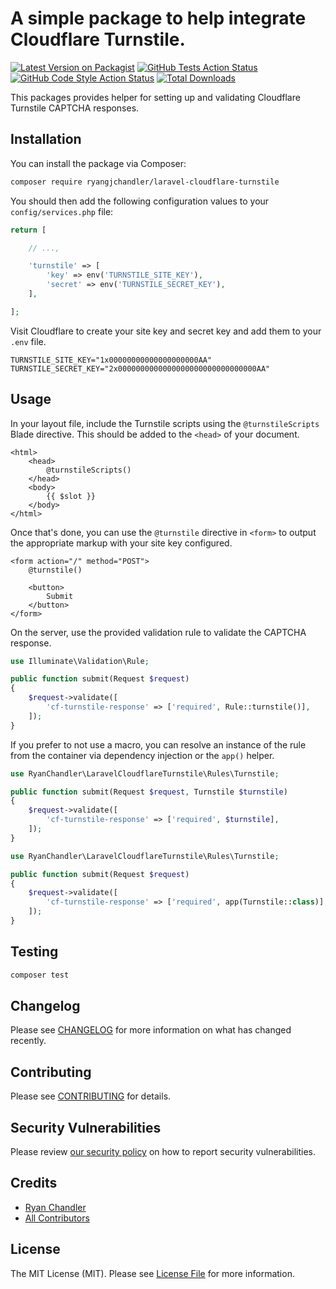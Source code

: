 # A simple package to help integrate Cloudflare Turnstile.

[![Latest Version on Packagist](https://img.shields.io/packagist/v/ryangjchandler/laravel-cloudflare-turnstile.svg?style=flat-square)](https://packagist.org/packages/ryangjchandler/laravel-cloudflare-turnstile)
[![GitHub Tests Action Status](https://img.shields.io/github/workflow/status/ryangjchandler/laravel-cloudflare-turnstile/run-tests?label=tests)](https://github.com/ryangjchandler/laravel-cloudflare-turnstile/actions?query=workflow%3Arun-tests+branch%3Amain)
[![GitHub Code Style Action Status](https://img.shields.io/github/workflow/status/ryangjchandler/laravel-cloudflare-turnstile/Fix%20PHP%20code%20style%20issues?label=code%20style)](https://github.com/ryangjchandler/laravel-cloudflare-turnstile/actions?query=workflow%3A"Fix+PHP+code+style+issues"+branch%3Amain)
[![Total Downloads](https://img.shields.io/packagist/dt/ryangjchandler/laravel-cloudflare-turnstile.svg?style=flat-square)](https://packagist.org/packages/ryangjchandler/laravel-cloudflare-turnstile)

This packages provides helper for setting up and validating Cloudflare Turnstile CAPTCHA responses.

## Installation

You can install the package via Composer:

```bash
composer require ryangjchandler/laravel-cloudflare-turnstile
```

You should then add the following configuration values to your `config/services.php` file:

```php
return [

    // ...,

    'turnstile' => [
        'key' => env('TURNSTILE_SITE_KEY'),
        'secret' => env('TURNSTILE_SECRET_KEY'),
    ],

];
```

Visit Cloudflare to create your site key and secret key and add them to your `.env` file.

```
TURNSTILE_SITE_KEY="1x00000000000000000000AA"
TURNSTILE_SECRET_KEY="2x0000000000000000000000000000000AA"
```

## Usage

In your layout file, include the Turnstile scripts using the `@turnstileScripts` Blade directive. This should be added to the `<head>` of your document.

```blade
<html>
    <head>
        @turnstileScripts()
    </head>
    <body>
        {{ $slot }}
    </body>
</html>
```

Once that's done, you can use the `@turnstile` directive in `<form>` to output the appropriate markup with your site key configured.

```blade
<form action="/" method="POST">
    @turnstile()

    <button>
        Submit
    </button>
</form>
```

On the server, use the provided validation rule to validate the CAPTCHA response.

```php
use Illuminate\Validation\Rule;

public function submit(Request $request)
{
    $request->validate([
        'cf-turnstile-response' => ['required', Rule::turnstile()],
    ]);
}
```

If you prefer to not use a macro, you can resolve an instance of the rule from the container via dependency injection or the `app()` helper.

```php
use RyanChandler\LaravelCloudflareTurnstile\Rules\Turnstile;

public function submit(Request $request, Turnstile $turnstile)
{
    $request->validate([
        'cf-turnstile-response' => ['required', $turnstile],
    ]);
}
```

```php
use RyanChandler\LaravelCloudflareTurnstile\Rules\Turnstile;

public function submit(Request $request)
{
    $request->validate([
        'cf-turnstile-response' => ['required', app(Turnstile::class)],
    ]);
}
```

## Testing

```bash
composer test
```

## Changelog

Please see [CHANGELOG](CHANGELOG.md) for more information on what has changed recently.

## Contributing

Please see [CONTRIBUTING](CONTRIBUTING.md) for details.

## Security Vulnerabilities

Please review [our security policy](../../security/policy) on how to report security vulnerabilities.

## Credits

- [Ryan Chandler](https://github.com/ryangjchandler)
- [All Contributors](../../contributors)

## License

The MIT License (MIT). Please see [License File](LICENSE.md) for more information.
